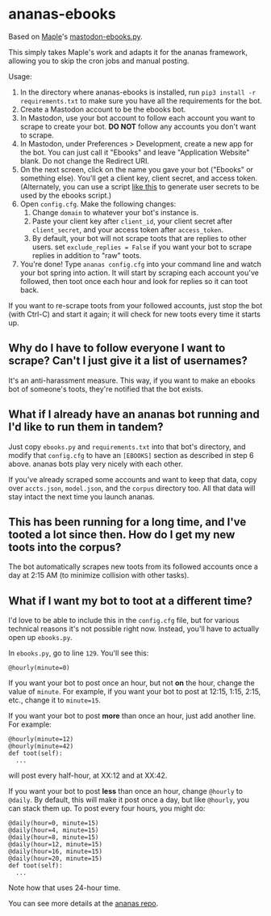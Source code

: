 # ananas-ebooks

Based on [Maple](https://computerfairi.es/@squirrel)'s [mastodon-ebooks.py](https://github.com/Lana-chan/mastodon-ebooks.py).

This simply takes Maple's work and adapts it for the ananas framework, allowing you to skip the cron jobs and manual posting.

Usage:

1. In the directory where ananas-ebooks is installed, run `pip3 install -r requirements.txt` to make sure you have all the requirements for the bot.
2. Create a Mastodon account to be the ebooks bot.
3. In Mastodon, use your bot account to follow each account you want to scrape to create your bot. **DO NOT** follow any accounts you don't want to scrape.
4. In Mastodon, under Preferences > Development, create a new app for the bot. You can just call it "Ebooks" and leave "Application Website" blank. Do not change the Redirect URI.
5. On the next screen, click on the name you gave your bot ("Ebooks" or something else). You'll get a client key, client secret, and access token.
    (Alternately, you can use a script [like this](https://gist.github.com/Lana-chan/b0d937968d22eca6dcd79a0524449f1d) to generate user secrets to be used by the ebooks script.)
6. Open `config.cfg`. Make the following changes:
    1. Change `domain` to whatever your bot's instance is.
    2. Paste your client key after `client_id`, your client secret after `client_secret`, and your access token after `access_token`.
    3. By default, your bot will not scrape toots that are replies to other users. set `exclude_replies = False` if you want your bot to scrape replies in addition to "raw" toots.
7. You're done! Type `ananas config.cfg` into your command line and watch your bot spring into action. It will start by scraping each account you've followed, then toot once each hour and look for replies so it can toot back.

If you want to re-scrape toots from your followed accounts, just stop the bot (with Ctrl-C) and start it again; it will check for new toots every time it starts up.

## Why do I have to follow everyone I want to scrape? Can't I just give it a list of usernames?

It's an anti-harassment measure. This way, if you want to make an ebooks bot of someone's toots, they're notified that the bot exists.

## What if I already have an ananas bot running and I'd like to run them in tandem?

Just copy `ebooks.py` and `requirements.txt` into that bot's directory, and modify that `config.cfg` to have an `[EBOOKS]` section as described in step 6 above. ananas bots play very nicely with each other.

If you've already scraped some accounts and want to keep that data, copy over `accts.json`, `model.json`, and the `corpus` directory too. All that data will stay intact the next time you launch ananas.

## This has been running for a long time, and I've tooted a lot since then. How do I get my new toots into the corpus?

The bot automatically scrapes new toots from its followed accounts once a day at 2:15 AM (to minimize collision with other tasks).

## What if I want my bot to toot at a different time?

I'd love to be able to include this in the `config.cfg` file, but for various technical reasons it's not possible right now. Instead, you'll have to actually open up `ebooks.py`.

In `ebooks.py`, go to line `129`. You'll see this:

    @hourly(minute=0)

If you want your bot to post once an hour, but not **on** the hour, change the value of `minute`. For example, if you want your bot to post at 12:15, 1:15, 2:15, etc., change it to `minute=15`.

If you want your bot to post **more** than once an hour, just add another line. For example:

    @hourly(minute=12)
    @hourly(minute=42)
    def toot(self):
      ...

will post every half-hour, at XX:12 and at XX:42.

If you want your bot to post **less** than once an hour, change `@hourly` to `@daily`. By default, this will make it post once a day, but like `@hourly`, you can stack them up. To post every four hours, you might do:

    @daily(hour=0, minute=15)
    @daily(hour=4, minute=15)
    @daily(hour=8, minute=15)
    @daily(hour=12, minute=15)
    @daily(hour=16, minute=15)
    @daily(hour=20, minute=15)
    def toot(self):
      ...

Note how that uses 24-hour time.

You can see more details at the [ananas repo](https://github.com/chr-1x/ananas).
